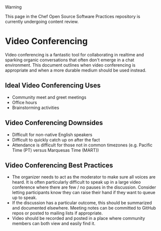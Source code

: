 > [!WARNING]
> This page in the Chef Open Source Software Practices repository is currently undergoing content review.

# Video Conferencing

Video conferencing is a fantastic tool for collaborating in realtime and sparking organic conversations that often don't emerge in a chat environment. This document outlines when video conferencing is appropriate and when a more durable medium should be used instead.

## Ideal Video Conferencing Uses

- Community meet and greet meetings
- Office hours
- Brainstorming activities

## Video Conferencing Downsides

- Difficult for non-native English speakers
- Difficult to quickly catch up on after the fact
- Attendance is difficult for those not in common timezones (e.g. Pacific Time (PT) versus Marquesas Time (MART))

## Video Conferencing Best Practices

- The organizer needs to act as the moderator to make sure all voices are heard. It is often particularly difficult to speak up in a large video conference where there are few / no pauses in the discussion. Consider letting participants know they can raise their hand if they want to queue up to speak.
- If the discussion has a particular outcome, this should be summarized and documented elsewhere. Meeting notes can be committed to GitHub repos or posted to mailing lists if appropriate.
- Video should be recorded and posted in a place where community members can both view and easily find it.
